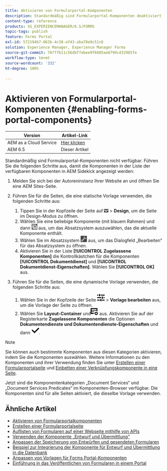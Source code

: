 ```yaml
---
title: Aktivieren von Formularportal-Komponenten
description: Standardmäßig sind Formularportal-Komponenten deaktiviert. Aktivieren Sie die Gruppen „Dokumentendienste“ und „Dokumentendienste-Prädikate“, um Formularportal-Komponenten zu aktivieren.
content-type: reference
products: SG_EXPERIENCEMANAGER/6.5/FORMS
topic-tags: publish
feature: Forms Portal
exl-id: 572194b7-063b-4c38-af43-aba78e9c51c6
solution: Experience Manager, Experience Manager Forms
source-git-commit: 76fffb11c56dbf7ebee9f6805ae0799cd32985fe
workflow-type: tm+mt
source-wordcount: '332'
ht-degree: 100%

---
```


# Aktivieren von Formularportal-Komponenten {#enabling-forms-portal-components}

| Version | Artikel-Link |
| -------- | ---------------------------- |
| AEM as a Cloud Service | [Hier klicken](https://experienceleague.adobe.com/docs/experience-manager-cloud-service/content/forms/adaptive-forms-authoring/authoring-adaptive-forms-foundation-components/configure-forms-portal.html?lang=de) |
| AEM 6.5 | Dieser Artikel |

Standardmäßig sind Formularportal-Komponenten nicht verfügbar. Führen Sie die folgenden Schritte aus, damit die Komponenten in der Liste der verfügbaren Komponenten in AEM Sidekick angezeigt werden:

1. Melden Sie sich bei der Autoreninstanz Ihrer Website an und öffnen Sie eine AEM Sites-Seite.

1. Führen Sie für die Seiten, die eine statische Vorlage verwenden, die folgenden Schritte aus:

   1. Tippen Sie in der Kopfzeile der Seite auf ![canvas-drop-down](assets/canvas-drop-down.png) > **Design**, um die Seite im Design-Modus zu öffnen.
   1. Wählen Sie eine beliebige Komponente (mit blauem Rahmen) und dann ![field-level](assets/field-level.png) aus, um das Absatzsystem auszuwählen, das die aktuelle Komponente enthält.
   1. Wählen Sie im Absatzsystem ![settings_icon](assets/settings_icon.png) aus, um das Dialogfeld „Bearbeiten“ für das Absatzsystem zu öffnen.
   1. Aktivieren Sie in der Liste **[!UICONTROL Zugelassene Komponenten]** die Kontrollkästchen für die Komponenten **[!UICONTROL Dokumentdienst]** und **[!UICONTROL Dokumentdienst-Eigenschaften]**. Wählen Sie **[!UICONTROL OK]** aus.

1. Führen Sie für die Seiten, die eine dynamische Vorlage verwenden, die folgenden Schritte aus:

   1. Wählen Sie in der Kopfzeile der Seite ![Eigenschaften](assets/properties.png) > **Vorlage bearbeiten** aus, um die Vorlage der Seite zu öffnen.
   1. Wählen Sie **Layout-Container** und![FeedManagement](/help/forms/using/assets/feedmanagement.png) aus. Aktivieren Sie auf der Registerkarte **Zugelassene Komponenten** die Optionen **Dokumentendienste und Dokumentendienste-Eigenschaften** und dann ![aem_6_3_forms_save](assets/aem_6_3_forms_save.png).

>[!NOTE]
>
>Sie können auch bestimmte Komponenten aus diesen Kategorien aktivieren, indem Sie die Komponenten auswählen. Weitere Informationen zu den Komponenten und ihrer Verwendung finden Sie unter [Erstellen einer Formularportalseite](/help/forms/using/creating-form-portal-page.md) und [Einbetten einer Verknüpfungskomponente in eine Seite](/help/forms/using/embedding-link-component-page.md).

Jetzt sind die Komponentenkategorien „Document Services“ und „Document Services Predicates“ im Komponenten-Browser verfügbar. Die Komponenten sind für alle Seiten aktiviert, die dieselbe Vorlage verwenden.

## Ähnliche Artikel

* [Aktivieren von Formularportalkomponenten](/help/forms/using/enabling-forms-portal-components.md)
* [Erstellen einer Formularportalseite](/help/forms/using/creating-form-portal-page.md)
* [Auflisten von Formularen auf einer Webseite mithilfe von APIs](/help/forms/using/listing-forms-webpage-using-apis.md)
* [Verwenden der Komponente „Entwurf und Übermittlung“](/help/forms/using/draft-submission-component.md)
* [Anpassen der Speicherung von Entwürfen und gesendeten Formularen](/help/forms/using/draft-submission-component.md)
* [Beispiel zur Integrierung der Komponente für Entwurf und Übermittlung in die Datenbank](/help/forms/using/integrate-draft-submission-database.md)
* [Anpassen von Vorlagen für Forms Portal-Komponenten](/help/forms/using/customizing-templates-forms-portal-components.md)
* [Einführung in das Veröffentlichen von Formularen in einem Portal](/help/forms/using/introduction-publishing-forms.md)
